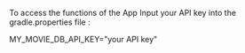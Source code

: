  To access the functions of the App Input your API key into the  gradle.properties file :

MY_MOVIE_DB_API_KEY="your API key"
